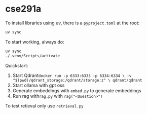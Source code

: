 # cse291a

To install libraries using uv, there is a `pyproject.toml` at the root:

```bash
uv sync
```

To start working, always do:

```bash
uv sync
./.venv/Scripts/activate
```

Quickstart:

1. Start Qdrant`docker run -p 6333:6333 -p 6334:6334 \
    -v "$(pwd)/qdrant_storage:/qdrant/storage:z" \
    qdrant/qdrant`
2. Start ollama with gpt oss
3. Generate embeddings with `embed.py` to generate embeddings
4. Run rag with`rag.py` with `rag("<Question>")`

To test retieval only use `retrieval.py`
